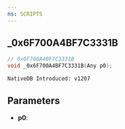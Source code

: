 ```yaml
---
ns: SCRIPTS
---
```

## _0x6F700A4BF7C3331B

```c
// 0x6F700A4BF7C3331B
void _0x6F700A4BF7C3331B(Any p0);
```

```
NativeDB Introduced: v1207
```

## Parameters
* **p0**:
